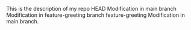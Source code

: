 This is the description of my repo
HEAD
Modification in main branch
Modification in feature-greeting branch
feature-greeting
Modification in main branch.
